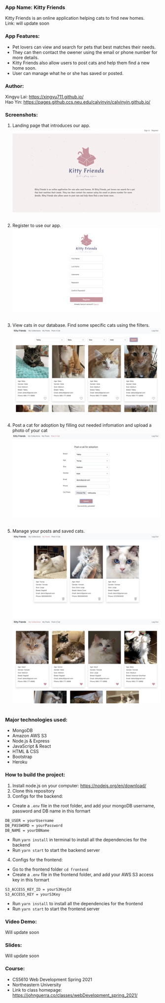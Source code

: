 ### App Name: Kitty Friends

Kitty Friends is an online application helping cats to find new homes. <br>
Link: will update soon

### App Features:

- Pet lovers can view and search for pets that best matches their needs.
- They can then contact the owener using the email or phone number for more details.
- Kitty Friends also allow users to post cats and help them find a new home soon.
- User can manage what he or she has saved or posted.

### Author:

Xingyu Lai: https://xingyu711.github.io/ <br>
Hao Yin: https://pages.github.ccs.neu.edu/calvinyin/calvinyin.github.io/

### Screenshots:

1. Landing page that introduces our app.
   ![Lading page](frontend/src/Images/landingpage-sh.png) <br> <br>

2. Register to use our app.
   ![Register page](frontend/src/Images/registerpage-sh.png) <br> <br>

3. View cats in our database. Find some specific cats using the filters.
   ![Home page](frontend/src/Images/homepage-sh.png) <br> <br>

4. Post a cat for adoption by filling out needed infomation and upload a photo of your cat
   ![Post cat page](frontend/src/Images/postcat-sh.png) <br> <br>

5. Manage your posts and saved cats.
   ![My posts page](frontend/src/Images/myposts-sh.png) <br>
   ![My collections page](frontend/src/Images/mycollections-sh.png) <br> <br>

### Major technologies used:

- MongoDB
- Amazon AWS S3
- Node.js & Express
- JavaScript & React
- HTML & CSS
- Bootstrap
- Heroku

### How to build the project:

1. Install node.js on your computer: https://nodejs.org/en/download/
2. Clone this repository
3. Configs for the backend:

- Create a `.env` file in the root folder, and add your mongoDB username, password and DB name in this formart

```
DB_USER = yourUsername
DB_PASSWORD = yourPassword
DB_NAME = yourDBName
```

- Run `yarn install` in terminal to install all the dependencies for the backend
- Run `yarn start` to start the backend server

4. Configs for the frontend:

- Go to the frontend folder `cd frontend`
- Create a `.env` file in the frontend folder, and add your AWS S3 access key in this formart

```
S3_ACCESS_KEY_ID = yourS3KeyId
S3_ACCESS_KEY = yourS3Key
```

- Run `yarn install` to install all the dependencies for the frontend
- Run `yarn start` to start the frontend server

### Video Demo:

Will update soon

### Slides:

Will update soon

### Course:

- CS5610 Web Development Spring 2021
- Northeastern University
- Link to class homepage: https://johnguerra.co/classes/webDevelopment_spring_2021/
